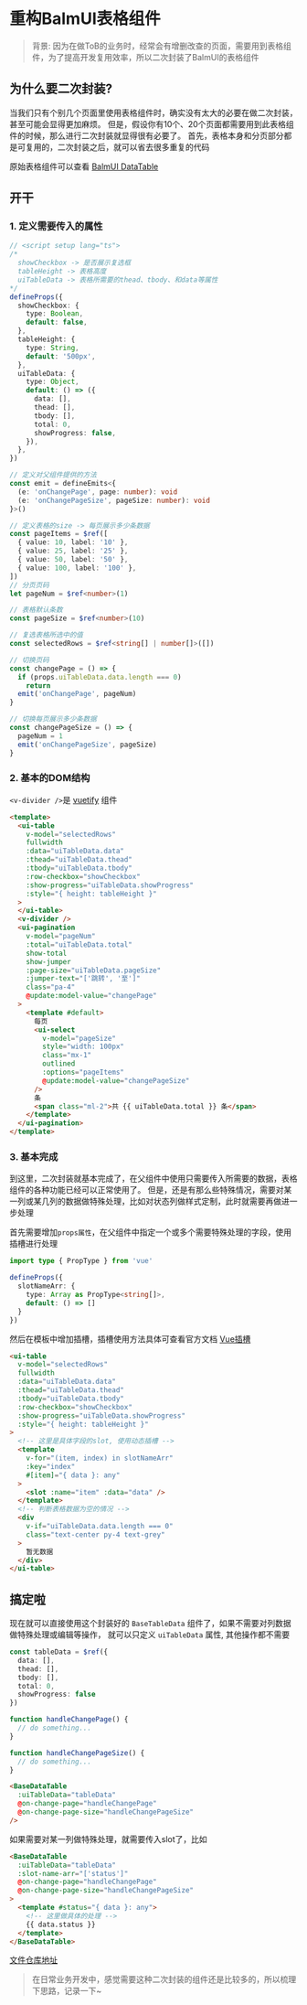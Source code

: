 # 重构BalmUI表格组件

> 背景: 因为在做ToB的业务时，经常会有增删改查的页面，需要用到表格组件，为了提高开发复用效率，所以二次封装了BalmUI的表格组件

## 为什么要二次封装?

当我们只有个别几个页面里使用表格组件时，确实没有太大的必要在做二次封装，甚至可能会显得更加麻烦。
但是，假设你有10个、20个页面都需要用到此表格组件的时候，那么进行二次封装就显得很有必要了。
首先，表格本身和分页部分都是可复用的，二次封装之后，就可以省去很多重复的代码

原始表格组件可以查看 [BalmUI DataTable](https://material.balmjs.com/data-display/table)

## 开干

### 1. 定义需要传入的属性

```ts
// <script setup lang="ts">
/*
  showCheckbox -> 是否展示复选框
  tableHeight -> 表格高度
  uiTableData -> 表格所需要的thead、tbody、和data等属性
*/
defineProps({
  showCheckbox: {
    type: Boolean,
    default: false,
  },
  tableHeight: {
    type: String,
    default: '500px',
  },
  uiTableData: {
    type: Object,
    default: () => ({
      data: [],
      thead: [],
      tbody: [],
      total: 0,
      showProgress: false,
    }),
  },
})

// 定义对父组件提供的方法
const emit = defineEmits<{
  (e: 'onChangePage', page: number): void
  (e: 'onChangePageSize', pageSize: number): void
}>()

// 定义表格的size -> 每页展示多少条数据
const pageItems = $ref([
  { value: 10, label: '10' },
  { value: 25, label: '25' },
  { value: 50, label: '50' },
  { value: 100, label: '100' },
])
// 分页页码
let pageNum = $ref<number>(1)

// 表格默认条数
const pageSize = $ref<number>(10)

// 复选表格所选中的值
const selectedRows = $ref<string[] | number[]>([])

// 切换页码
const changePage = () => {
  if (props.uiTableData.data.length === 0)
    return
  emit('onChangePage', pageNum)
}

// 切换每页展示多少条数据
const changePageSize = () => {
  pageNum = 1
  emit('onChangePageSize', pageSize)
}
````

### 2. 基本的DOM结构

`<v-divider />`是 [vuetify](https://next.vuetifyjs.com/en/components/dividers/) 组件

```html
<template>
  <ui-table
    v-model="selectedRows"
    fullwidth
    :data="uiTableData.data"
    :thead="uiTableData.thead"
    :tbody="uiTableData.tbody"
    :row-checkbox="showCheckbox"
    :show-progress="uiTableData.showProgress"
    :style="{ height: tableHeight }"
  >
  </ui-table>
  <v-divider />
  <ui-pagination
    v-model="pageNum"
    :total="uiTableData.total"
    show-total
    show-jumper
    :page-size="uiTableData.pageSize"
    :jumper-text="['跳转', '至']"
    class="pa-4"
    @update:model-value="changePage"
  >
    <template #default>
      每页
      <ui-select
        v-model="pageSize"
        style="width: 100px"
        class="mx-1"
        outlined
        :options="pageItems"
        @update:model-value="changePageSize"
      />
      条
      <span class="ml-2">共 {{ uiTableData.total }} 条</span>
    </template>
  </ui-pagination>
</template>
```

### 3. 基本完成

到这里，二次封装就基本完成了，在父组件中使用只需要传入所需要的数据，表格组件的各种功能已经可以正常使用了。
但是，还是有那么些特殊情况，需要对某一列或某几列的数据做特殊处理，比如对状态列做样式定制，此时就需要再做进一步处理

首先需要增加`props属性`，在父组件中指定一个或多个需要特殊处理的字段，使用插槽进行处理

```ts
import type { PropType } from 'vue'

defineProps({
  slotNameArr: {
    type: Array as PropType<string[]>,
    default: () => []
  }
})
```

然后在模板中增加插槽，插槽使用方法具体可查看官方文档 [Vue插槽](https://staging-cn.vuejs.org/guide/components/slots.html)

```html
<ui-table
  v-model="selectedRows"
  fullwidth
  :data="uiTableData.data"
  :thead="uiTableData.thead"
  :tbody="uiTableData.tbody"
  :row-checkbox="showCheckbox"
  :show-progress="uiTableData.showProgress"
  :style="{ height: tableHeight }"
>
  <!-- 这里是具体字段的slot, 使用动态插槽 -->
  <template
    v-for="(item, index) in slotNameArr"
    :key="index"
    #[item]="{ data }: any"
  >
    <slot :name="item" :data="data" />
  </template>
  <!-- 判断表格数据为空的情况 -->
  <div
    v-if="uiTableData.data.length === 0"
    class="text-center py-4 text-grey"
  >
    暂无数据
  </div>
</ui-table>
```

## 搞定啦

现在就可以直接使用这个封装好的 `BaseTableData` 组件了，如果不需要对列数据做特殊处理或编辑等操作，
就可以只定义 `uiTableData` 属性, 其他操作都不需要

```ts
const tableData = $ref({
  data: [],
  thead: [],
  tbody: [],
  total: 0,
  showProgress: false
})

function handleChangePage() {
  // do something...
}

function handleChangePageSize() {
  // do something...
}
```

```html
<BaseDataTable
  :uiTableData="tableData"
  @on-change-page="handleChangePage"
  @on-change-page-size="handleChangePageSize"
/>
```

如果需要对某一列做特殊处理，就需要传入slot了，比如

```html
<BaseDataTable
  :uiTableData="tableData"
  :slot-name-arr="['status']"
  @on-change-page="handleChangePage"
  @on-change-page-size="handleChangePageSize"
>
  <template #status="{ data }: any">
    <!-- 这里做具体的处理 -->
    {{ data.status }}
  </template>
</BaseDataTable>
```

[文件仓库地址](https://github.com/guxuerui/qishi/blob/main/src/components/BaseDataTable.vue)

> 在日常业务开发中，感觉需要这种二次封装的组件还是比较多的，所以梳理下思路，记录一下~
